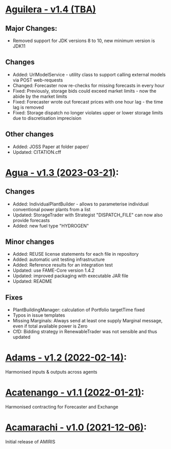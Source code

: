 <!-- SPDX-FileCopyrightText: 2023 German Aerospace Center <amiris@dlr.de>

SPDX-License-Identifier: CC0-1.0 -->

# [Aguilera - v1.4 (TBA)](https://gitlab.com/dlr-ve/esy/amiris/amiris/-/releases/v1.4)
## Major Changes:
* Removed support for JDK versions 8 to 10, new minimum version is JDK11 

## Changes
* Added: UrlModelService - utility class to support calling external models via POST web-requests
* Changed: Forecaster now re-checks for missing forecasts in every hour
* Fixed: Previously, storage bids could exceed market limits - now the abide by the market limits
* Fixed: Forecaster wrote out forecast prices with one hour lag - the time lag is removed
* Fixed: Storage dispatch no longer violates upper or lower storage limits due to discretisation imprecision



## Other changes
* Added: JOSS Paper at folder paper/
* Updated: CITATION.cff

# [Agua - v1.3 (2023-03-21)](https://gitlab.com/dlr-ve/esy/amiris/amiris/-/releases/v1.3):
## Changes
* Added: IndividualPlantBuilder - allows to parameterise individual conventional power plants from a list
* Updated: StorageTrader with Strategist "DISPATCH_FILE" can now also provide forecasts
* Added: new fuel type "HYDROGEN"

## Minor changes
* Added: REUSE license statements for each file in repository
* Added: automatic unit testing infrastructure
* Added: Reference results for an integration test
* Updated: use FAME-Core version 1.4.2
* Updated: improved packaging with executable JAR file
* Updated: README

## Fixes
* PlantBuildingManager: calculation of Portfolio targetTime fixed
* Typos in issue templates
* Missing Marginals: Always send at least one supply Marginal message, even if total available power is Zero
* CfD: Bidding strategy in RenewableTrader was not sensible and thus updated

# [Adams - v1.2 (2022-02-14)](https://gitlab.com/dlr-ve/esy/amiris/amiris/-/releases/v1.2):
Harmonised inputs & outputs across agents

# [Acatenango - v1.1 (2022-01-21)](https://gitlab.com/dlr-ve/esy/amiris/amiris/-/releases/v1.1): 
Harmonised contracting for Forecaster and Exchange

# [Acamarachi - v1.0 (2021-12-06)](https://gitlab.com/dlr-ve/esy/amiris/amiris/-/releases/v1.0): 
Initial release of AMIRIS
